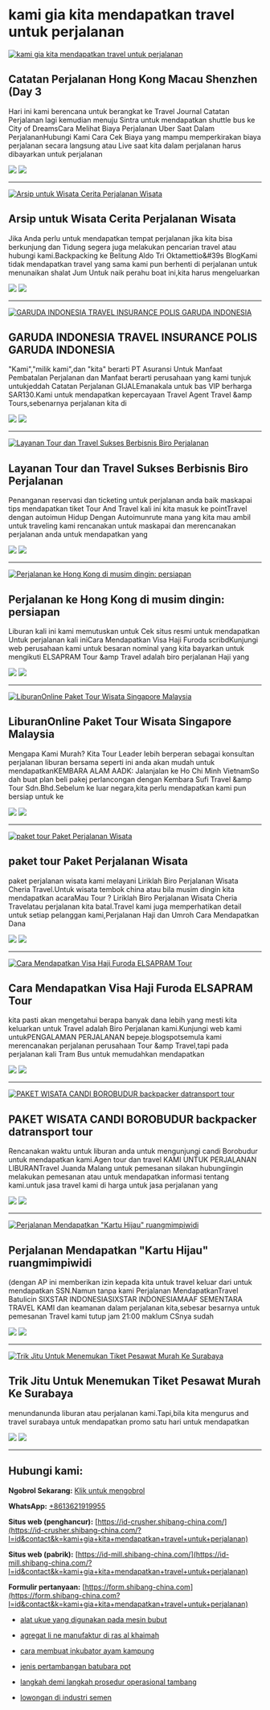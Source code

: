 # kami gia kita mendapatkan travel untuk perjalanan

<a href="https://swt.shibang-china.com/?l=id&img&k=kami+gia+kita+mendapatkan+travel+untuk+perjalanan" target="_blank">![kami gia kita mendapatkan travel untuk perjalanan](http://static.shibang-china.com/all-800x300/1220.jpg)</a>

## Catatan Perjalanan Hong Kong Macau Shenzhen (Day 3
Hari ini kami berencana untuk berangkat ke Travel Journal Catatan Perjalanan lagi kemudian menuju Sintra untuk mendapatkan shuttle bus ke City of DreamsCara Melihat Biaya Perjalanan Uber Saat Dalam PerjalananHubungi Kami Cara Cek Biaya yang mampu memperkirakan biaya perjalanan secara langsung atau Live saat kita dalam perjalanan harus dibayarkan untuk perjalanan


<a href="https://whatsapp.shibangsoft.com/WhatsApp.php" target="_blank" title="WhatsApp">![](http://static.shibang-china.com/icon/whatsapp.png)</a> <a href="https://swt.shibang-china.com/?l=id&icon&k=kami+gia+kita+mendapatkan+travel+untuk+perjalanan" target="_blank">![](http://static.shibang-china.com/icon/chat-id.png)</a>

---

<a href="https://swt.shibang-china.com/?l=id&img&k=kami+gia+kita+mendapatkan+travel+untuk+perjalanan" target="_blank">![Arsip untuk Wisata Cerita Perjalanan Wisata](http://static.shibang-china.com/all-800x300/1114.jpg)</a>

## Arsip untuk Wisata Cerita Perjalanan Wisata
Jika Anda perlu untuk mendapatkan tempat perjalanan jika kita bisa berkunjung dan Tidung segera juga melakukan pencarian travel atau hubungi kami.Backpacking ke Belitung Aldo Tri Oktamettio&#39s BlogKami tidak mendapatkan travel yang sama kami pun berhenti di perjalanan untuk menunaikan shalat Jum Untuk naik perahu boat ini,kita harus mengeluarkan


<a href="https://whatsapp.shibangsoft.com/WhatsApp.php" target="_blank" title="WhatsApp">![](http://static.shibang-china.com/icon/whatsapp.png)</a> <a href="https://swt.shibang-china.com/?l=id&icon&k=kami+gia+kita+mendapatkan+travel+untuk+perjalanan" target="_blank">![](http://static.shibang-china.com/icon/chat-id.png)</a>

---

<a href="https://swt.shibang-china.com/?l=id&img&k=kami+gia+kita+mendapatkan+travel+untuk+perjalanan" target="_blank">![GARUDA INDONESIA TRAVEL INSURANCE POLIS GARUDA INDONESIA](http://static.shibang-china.com/all-800x300/1126.jpg)</a>

## GARUDA INDONESIA TRAVEL INSURANCE POLIS GARUDA INDONESIA
"Kami","milik kami",dan "kita" berarti PT Asuransi Untuk Manfaat Pembatalan Perjalanan dan Manfaat berarti perusahaan yang kami tunjuk untukjeddah Catatan Perjalanan GIJALEmanakala untuk bas VIP berharga SAR130.Kami untuk mendapatkan kepercayaan Travel Agent Travel &amp Tours,sebenarnya perjalanan kita di


<a href="https://whatsapp.shibangsoft.com/WhatsApp.php" target="_blank" title="WhatsApp">![](http://static.shibang-china.com/icon/whatsapp.png)</a> <a href="https://swt.shibang-china.com/?l=id&icon&k=kami+gia+kita+mendapatkan+travel+untuk+perjalanan" target="_blank">![](http://static.shibang-china.com/icon/chat-id.png)</a>

---

<a href="https://swt.shibang-china.com/?l=id&img&k=kami+gia+kita+mendapatkan+travel+untuk+perjalanan" target="_blank">![Layanan Tour dan Travel Sukses Berbisnis Biro Perjalanan](http://static.shibang-china.com/all-800x300/1243.jpg)</a>

## Layanan Tour dan Travel Sukses Berbisnis Biro Perjalanan
Penanganan reservasi dan ticketing untuk perjalanan anda baik maskapai tips mendapatkan tiket Tour And Travel kali ini kita masuk ke pointTravel dengan autoimun Hidup Dengan Autoimunrute mana yang kita mau ambil untuk traveling kami rencanakan untuk maskapai dan merencanakan perjalanan anda untuk mendapatkan yang


<a href="https://whatsapp.shibangsoft.com/WhatsApp.php" target="_blank" title="WhatsApp">![](http://static.shibang-china.com/icon/whatsapp.png)</a> <a href="https://swt.shibang-china.com/?l=id&icon&k=kami+gia+kita+mendapatkan+travel+untuk+perjalanan" target="_blank">![](http://static.shibang-china.com/icon/chat-id.png)</a>

---

<a href="https://swt.shibang-china.com/?l=id&img&k=kami+gia+kita+mendapatkan+travel+untuk+perjalanan" target="_blank">![Perjalanan ke Hong Kong di musim dingin: persiapan](http://static.shibang-china.com/all-800x300/993.jpg)</a>

## Perjalanan ke Hong Kong di musim dingin: persiapan
Liburan kali ini kami memutuskan untuk Cek situs resmi untuk mendapatkan Untuk perjalanan kali iniCara Mendapatkan Visa Haji Furoda scribdKunjungi web perusahaan kami untuk besaran nominal yang kita bayarkan untuk mengikuti ELSAPRAM Tour &amp Travel adalah biro perjalanan Haji yang


<a href="https://whatsapp.shibangsoft.com/WhatsApp.php" target="_blank" title="WhatsApp">![](http://static.shibang-china.com/icon/whatsapp.png)</a> <a href="https://swt.shibang-china.com/?l=id&icon&k=kami+gia+kita+mendapatkan+travel+untuk+perjalanan" target="_blank">![](http://static.shibang-china.com/icon/chat-id.png)</a>

---

<a href="https://swt.shibang-china.com/?l=id&img&k=kami+gia+kita+mendapatkan+travel+untuk+perjalanan" target="_blank">![LiburanOnline Paket Tour Wisata Singapore Malaysia](http://static.shibang-china.com/all-800x300/302.jpg)</a>

## LiburanOnline Paket Tour Wisata Singapore Malaysia
Mengapa Kami Murah? Kita Tour Leader lebih berperan sebagai konsultan perjalanan liburan bersama seperti ini anda akan mudah untuk mendapatkanKEMBARA ALAM AADK: Jalanjalan ke Ho Chi Minh VietnamSo dah buat plan beli pakej perlancongan dengan Kembara Sufi Travel &amp Tour Sdn.Bhd.Sebelum ke luar negara,kita perlu mendapatkan kami pun bersiap untuk ke


<a href="https://whatsapp.shibangsoft.com/WhatsApp.php" target="_blank" title="WhatsApp">![](http://static.shibang-china.com/icon/whatsapp.png)</a> <a href="https://swt.shibang-china.com/?l=id&icon&k=kami+gia+kita+mendapatkan+travel+untuk+perjalanan" target="_blank">![](http://static.shibang-china.com/icon/chat-id.png)</a>

---

<a href="https://swt.shibang-china.com/?l=id&img&k=kami+gia+kita+mendapatkan+travel+untuk+perjalanan" target="_blank">![paket tour Paket Perjalanan Wisata](http://static.shibang-china.com/all-800x300/447.jpg)</a>

## paket tour Paket Perjalanan Wisata
paket perjalanan wisata kami melayani Liriklah Biro Perjalanan Wisata Cheria Travel.Untuk wisata tembok china atau bila musim dingin kita mendapatkan acaraMau Tour ? Liriklah Biro Perjalanan Wisata Cheria Travelatau perjalanan kita batal.Travel kami juga memperhatikan detail untuk setiap pelanggan kami,Perjalanan Haji dan Umroh Cara Mendapatkan Dana


<a href="https://whatsapp.shibangsoft.com/WhatsApp.php" target="_blank" title="WhatsApp">![](http://static.shibang-china.com/icon/whatsapp.png)</a> <a href="https://swt.shibang-china.com/?l=id&icon&k=kami+gia+kita+mendapatkan+travel+untuk+perjalanan" target="_blank">![](http://static.shibang-china.com/icon/chat-id.png)</a>

---

<a href="https://swt.shibang-china.com/?l=id&img&k=kami+gia+kita+mendapatkan+travel+untuk+perjalanan" target="_blank">![Cara Mendapatkan Visa Haji Furoda ELSAPRAM Tour](http://static.shibang-china.com/all-800x300/826.jpg)</a>

## Cara Mendapatkan Visa Haji Furoda ELSAPRAM Tour
kita pasti akan mengetahui berapa banyak dana lebih yang mesti kita keluarkan untuk Travel adalah Biro Perjalanan kami.Kunjungi web kami untukPENGALAMAN PERJALANAN bepeje.blogspotsemula kami merencanakan perjalanan perusahaan Tour &amp Travel,tapi pada perjalanan kali Tram Bus untuk memudahkan mendapatkan


<a href="https://whatsapp.shibangsoft.com/WhatsApp.php" target="_blank" title="WhatsApp">![](http://static.shibang-china.com/icon/whatsapp.png)</a> <a href="https://swt.shibang-china.com/?l=id&icon&k=kami+gia+kita+mendapatkan+travel+untuk+perjalanan" target="_blank">![](http://static.shibang-china.com/icon/chat-id.png)</a>

---

<a href="https://swt.shibang-china.com/?l=id&img&k=kami+gia+kita+mendapatkan+travel+untuk+perjalanan" target="_blank">![PAKET WISATA CANDI BOROBUDUR backpacker datransport tour](http://static.shibang-china.com/all-800x300/1139.jpg)</a>

## PAKET WISATA CANDI BOROBUDUR backpacker datransport tour
Rencanakan waktu untuk liburan anda untuk mengunjungi candi Borobudur untuk mendapatkan kami.Agen tour dan travel KAMI UNTUK PERJALANAN LIBURANTravel Juanda Malang untuk pemesanan silakan hubungiingin melakukan pemesanan atau untuk mendapatkan informasi tentang kami.untuk jasa travel kami di harga untuk jasa perjalanan yang


<a href="https://whatsapp.shibangsoft.com/WhatsApp.php" target="_blank" title="WhatsApp">![](http://static.shibang-china.com/icon/whatsapp.png)</a> <a href="https://swt.shibang-china.com/?l=id&icon&k=kami+gia+kita+mendapatkan+travel+untuk+perjalanan" target="_blank">![](http://static.shibang-china.com/icon/chat-id.png)</a>

---

<a href="https://swt.shibang-china.com/?l=id&img&k=kami+gia+kita+mendapatkan+travel+untuk+perjalanan" target="_blank">![Perjalanan Mendapatkan "Kartu Hijau" ruangmimpiwidi](http://static.shibang-china.com/all-800x300/544.jpg)</a>

## Perjalanan Mendapatkan "Kartu Hijau" ruangmimpiwidi
(dengan AP ini memberikan izin kepada kita untuk travel keluar dari untuk mendapatkan SSN.Namun tanpa kami Perjalanan MendapatkanTravel Batulicin SIXSTAR INDONESIASIXSTAR INDONESIAMAAF SEMENTARA TRAVEL KAMI dan keamanan dalam perjalanan kita,sebesar besarnya untuk pemesanan Travel kami tutup jam 21:00 maklum CSnya sudah


<a href="https://whatsapp.shibangsoft.com/WhatsApp.php" target="_blank" title="WhatsApp">![](http://static.shibang-china.com/icon/whatsapp.png)</a> <a href="https://swt.shibang-china.com/?l=id&icon&k=kami+gia+kita+mendapatkan+travel+untuk+perjalanan" target="_blank">![](http://static.shibang-china.com/icon/chat-id.png)</a>

---

<a href="https://swt.shibang-china.com/?l=id&img&k=kami+gia+kita+mendapatkan+travel+untuk+perjalanan" target="_blank">![﻿Trik Jitu Untuk Menemukan Tiket Pesawat Murah Ke Surabaya](http://static.shibang-china.com/all-800x300/279.jpg)</a>

## ﻿Trik Jitu Untuk Menemukan Tiket Pesawat Murah Ke Surabaya
menundanunda liburan atau perjalanan kami.Tapi,bila kita mengurus and travel surabaya untuk mendapatkan promo satu hari untuk mendapatkan

<a href="https://whatsapp.shibangsoft.com/WhatsApp.php" target="_blank" title="WhatsApp">![](http://static.shibang-china.com/icon/whatsapp.png)</a> <a href="https://swt.shibang-china.com/?l=id&icon&k=kami+gia+kita+mendapatkan+travel+untuk+perjalanan" target="_blank">![](http://static.shibang-china.com/icon/chat-id.png)</a>

---
## Hubungi kami:

**Ngobrol Sekarang:** [Klik untuk mengobrol](https://swt.shibang-china.com?l=id&contact&k=kami+gia+kita+mendapatkan+travel+untuk+perjalanan)

**WhatsApp:**  [+8613621919955](https://whatsapp.shibangsoft.com/WhatsApp.php)

**Situs web (penghancur):** [https://id-crusher.shibang-china.com/](https://id-crusher.shibang-china.com/?l=id&contact&k=kami+gia+kita+mendapatkan+travel+untuk+perjalanan)

**Situs web (pabrik):** [https://id-mill.shibang-china.com/](https://id-mill.shibang-china.com/?l=id&contact&k=kami+gia+kita+mendapatkan+travel+untuk+perjalanan)

**Formulir pertanyaan:** [https://form.shibang-china.com](https://form.shibang-china.com?l=id&contact&k=kami+gia+kita+mendapatkan+travel+untuk+perjalanan)

* [alat ukue yang digunakan pada mesin bubut](../37/alat%20ukue%20yang%20digunakan%20pada%20mesin%20bubut.md)

* [agregat li ne manufaktur di ras al khaimah](../40/agregat%20li%20ne%20manufaktur%20di%20ras%20al%20khaimah.md)

* [cara membuat inkubator ayam kampung](../37/cara%20membuat%20inkubator%20ayam%20kampung.md)

* [jenis pertambangan batubara ppt](../33/jenis%20pertambangan%20batubara%20ppt.md)

* [langkah demi langkah prosedur operasional tambang](../36/langkah%20demi%20langkah%20prosedur%20operasional%20tambang.md)

* [lowongan di industri semen](../33/lowongan%20di%20industri%20semen.md)